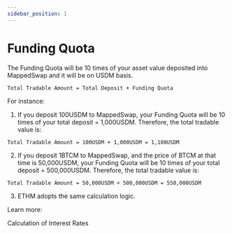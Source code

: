 ```yaml
---
sidebar_position: 1
---
```

# Funding Quota

The Funding Quota will be 10 times of your asset value deposited into MappedSwap and it will be on USDM basis.

`Total Tradable Amount = Total Deposit + Funding Quota`

For instance:

1. If you deposit 100USDM to MappedSwap, your Funding Quota will be 10 times of your total deposit = 1,000USDM. Therefore, the total tradable value is: 

`Total Tradable Amount = 100USDM + 1,000USDM = 1,100USDM`

2. If you deposit 1BTCM to MappedSwap, and the price of BTCM at that time is 50,000USDM, your Funding Quota will be 10 times of your total deposit = 500,000USDM. Therefore, the total tradable value is:

`Total Tradable Amount = 50,000USDM + 500,000USDM = 550,000USDM`

3. ETHM adopts the same calculation logic.

Learn more:

Calculation of Interest Rates
